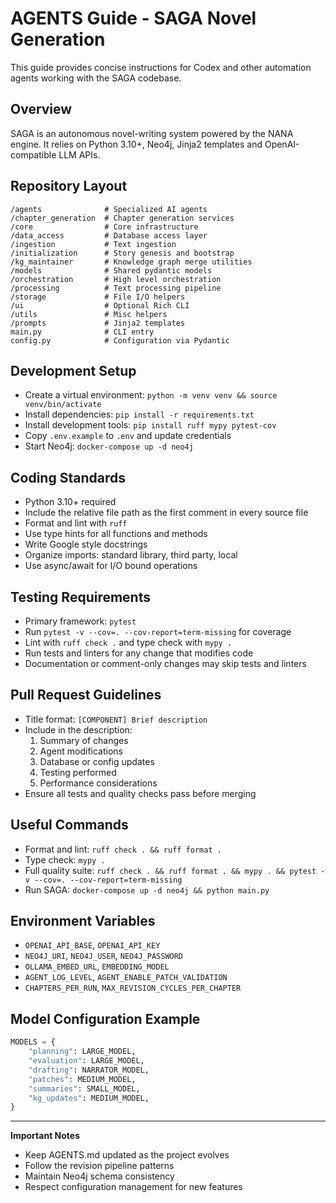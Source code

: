 # AGENTS Guide - SAGA Novel Generation

This guide provides concise instructions for Codex and other automation agents working with the SAGA codebase.

## Overview
SAGA is an autonomous novel-writing system powered by the NANA engine. It relies on Python 3.10+, Neo4j, Jinja2 templates and OpenAI-compatible LLM APIs.

## Repository Layout
```
/agents              # Specialized AI agents
/chapter_generation  # Chapter generation services
/core                # Core infrastructure
/data_access         # Database access layer
/ingestion           # Text ingestion
/initialization      # Story genesis and bootstrap
/kg_maintainer       # Knowledge graph merge utilities
/models              # Shared pydantic models
/orchestration       # High level orchestration
/processing          # Text processing pipeline
/storage             # File I/O helpers
/ui                  # Optional Rich CLI
/utils               # Misc helpers
/prompts             # Jinja2 templates
main.py              # CLI entry
config.py            # Configuration via Pydantic
```

## Development Setup
- Create a virtual environment: `python -m venv venv && source venv/bin/activate`
- Install dependencies: `pip install -r requirements.txt`
- Install development tools: `pip install ruff mypy pytest-cov`
- Copy `.env.example` to `.env` and update credentials
- Start Neo4j: `docker-compose up -d neo4j`

## Coding Standards
- Python 3.10+ required
- Include the relative file path as the first comment in every source file
- Format and lint with `ruff`
- Use type hints for all functions and methods
- Write Google style docstrings
- Organize imports: standard library, third party, local
- Use async/await for I/O bound operations

## Testing Requirements
- Primary framework: `pytest`
- Run `pytest -v --cov=. --cov-report=term-missing` for coverage
- Lint with `ruff check .` and type check with `mypy .`
- Run tests and linters for any change that modifies code
- Documentation or comment-only changes may skip tests and linters

## Pull Request Guidelines
- Title format: `[COMPONENT] Brief description`
- Include in the description:
  1. Summary of changes
  2. Agent modifications
  3. Database or config updates
  4. Testing performed
  5. Performance considerations
- Ensure all tests and quality checks pass before merging

## Useful Commands
- Format and lint: `ruff check . && ruff format .`
- Type check: `mypy .`
- Full quality suite: `ruff check . && ruff format . && mypy . && pytest -v --cov=. --cov-report=term-missing`
- Run SAGA: `docker-compose up -d neo4j && python main.py`

## Environment Variables
- `OPENAI_API_BASE`, `OPENAI_API_KEY`
- `NEO4J_URI`, `NEO4J_USER`, `NEO4J_PASSWORD`
- `OLLAMA_EMBED_URL`, `EMBEDDING_MODEL`
- `AGENT_LOG_LEVEL`, `AGENT_ENABLE_PATCH_VALIDATION`
- `CHAPTERS_PER_RUN`, `MAX_REVISION_CYCLES_PER_CHAPTER`

## Model Configuration Example
```python
MODELS = {
    "planning": LARGE_MODEL,
    "evaluation": LARGE_MODEL,
    "drafting": NARRATOR_MODEL,
    "patches": MEDIUM_MODEL,
    "summaries": SMALL_MODEL,
    "kg_updates": MEDIUM_MODEL,
}
```

---
**Important Notes**
- Keep AGENTS.md updated as the project evolves
- Follow the revision pipeline patterns
- Maintain Neo4j schema consistency
- Respect configuration management for new features
